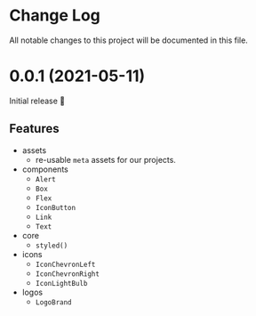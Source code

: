 # Change Log

All notable changes to this project will be documented in this file.

# 0.0.1 (2021-05-11)

Initial release 🎉

## Features

- assets
  - re-usable `meta` assets for our projects.
- components
  - `Alert`
  - `Box`
  - `Flex`
  - `IconButton`
  - `Link`
  - `Text`
- core
  - `styled()`
- icons
  - `IconChevronLeft`
  - `IconChevronRight`
  - `IconLightBulb`
- logos
  - `LogoBrand`
